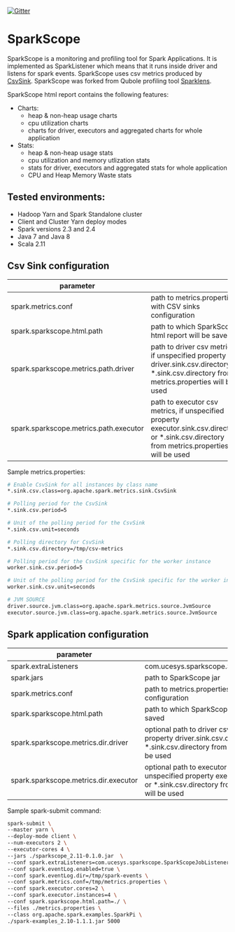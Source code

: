 [![Gitter](https://badges.gitter.im/qubole-sparklens/community.svg)](https://gitter.im/qubole-sparklens/community?utm_source=badge&utm_medium=badge&utm_campaign=pr-badge)

# SparkScope #

SparkScope is a monitoring and profiling tool for Spark Applications. 
It is implemented as SparkListener which means that it runs inside driver and listens for spark events.
SparkScope uses csv metrics produced by [CsvSink](https://github.com/apache/spark/blob/master/core/src/main/scala/org/apache/spark/metrics/sink/CsvSink.scala).
SparkScope was forked from Qubole profiling tool [Sparklens](https://github.com/qubole/sparklens).

SparkScope html report contains the following features:
- Charts:
  - heap & non-heap usage charts
  - cpu utilization charts
  - charts for driver, executors and aggregated charts for whole application
- Stats:
  - heap & non-heap usage stats
  - cpu utilization and memory utlization stats
  - stats for driver, executors and aggregated stats for whole application
  - CPU and Heap Memory Waste stats

## Tested environments:
- Hadoop Yarn and Spark Standalone cluster
- Client and Cluster Yarn deploy modes
- Spark versions 2.3 and 2.4
- Java 7 and Java 8
- Scala 2.11

## Csv Sink configuration

| parameter                              |                                                                                                                                                |
|----------------------------------------|------------------------------------------------------------------------------------------------------------------------------------------------|
| spark.metrics.conf                     | path to metrics.properties with CSV sinks configuration                                                                                        |
| spark.sparkscope.html.path             | path to which SparkScope html report will be saved                                                                                             |
| spark.sparkscope.metrics.path.driver   | path to driver csv metrics, if unspecified property driver.sink.csv.directory or *.sink.csv.directory from metrics.properties will be used     |
| spark.sparkscope.metrics.path.executor | path to executor csv metrics, if unspecified property executor.sink.csv.directory or *.sink.csv.directory from metrics.properties will be used |

Sample metrics.properties:
```bash
# Enable CsvSink for all instances by class name
*.sink.csv.class=org.apache.spark.metrics.sink.CsvSink

# Polling period for the CsvSink
*.sink.csv.period=5

# Unit of the polling period for the CsvSink
*.sink.csv.unit=seconds

# Polling directory for CsvSink
*.sink.csv.directory=/tmp/csv-metrics

# Polling period for the CsvSink specific for the worker instance
worker.sink.csv.period=5

# Unit of the polling period for the CsvSink specific for the worker instance
worker.sink.csv.unit=seconds

# JVM SOURCE
driver.source.jvm.class=org.apache.spark.metrics.source.JvmSource
executor.source.jvm.class=org.apache.spark.metrics.source.JvmSource
```

## Spark application configuration

| parameter                               |                                                                                                                                                     |
|-----------------------------------------|-----------------------------------------------------------------------------------------------------------------------------------------------------|
| spark.extraListeners                    | com.ucesys.sparkscope.SparkScopeJobListener                                                                                                         |
| spark.jars                              | path to SparkScope jar                                                                                                                              |
| spark.metrics.conf                      | path to metrics.properties with CSV sinks configuration                                                                                             |
| spark.sparkscope.html.path              | path to which SparkScope html report will be saved                                                                                                  |
| spark.sparkscope.metrics.dir.driver     | optional path to driver csv metrics, if unspecified property driver.sink.csv.directory or *.sink.csv.directory from metrics.properties will be used |
| spark.sparkscope.metrics.dir.executor   | optional path to executor csv metrics, if unspecified property executor.sink.csv.directory or *.sink.csv.directory from metrics.properties will be used      |

Sample spark-submit command:
```bash
spark-submit \
--master yarn \
--deploy-mode client \
--num-executors 2 \
--executor-cores 4 \
--jars ./sparkscope_2.11-0.1.0.jar  \
--conf spark.extraListeners=com.ucesys.sparkscope.SparkScopeJobListener \
--conf spark.eventLog.enabled=true \
--conf spark.eventLog.dir=/tmp/spark-events \
--conf spark.metrics.conf=/tmp/metrics.properties \
--conf spark.executor.cores=2 \
--conf spark.executor.instances=4 \
--conf spark.sparkscope.html.path=./ \
--files ./metrics.properties \
--class org.apache.spark.examples.SparkPi \
./spark-examples_2.10-1.1.1.jar 5000
```